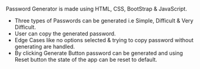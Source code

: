 Password Generator is made using HTML, CSS, BootStrap & JavaScript.
- Three types of Passwords can be generated i.e Simple, Difficult & Very Difficult.
- User can copy the generated password.
- Edge Cases like no options selected & trying to copy password without generating are handled.
- By clicking Generate Button password can be generated and using Reset button the state of the app can be reset to default.
